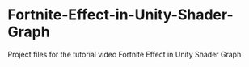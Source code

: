 # Fortnite-Effect-in-Unity-Shader-Graph
Project files for the tutorial video Fortnite Effect in Unity Shader Graph
